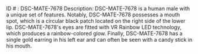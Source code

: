 ID # : DSC-MATE-7678
Description: DSC-MATE-7678 is a human male with a unique set of features. Notably, DSC-MATE-7678 possesses a mouth spot, which is a circular black patch located on the right side of the lower lip. DSC-MATE-7678's eyes are fitted with VR Rainbow LED technology, which produces a rainbow-colored glow. Finally, DSC-MATE-7678 has a single gold earring in his left ear and can often be seen with a candy stick in his mouth.